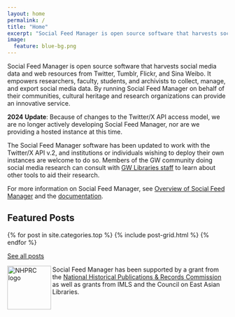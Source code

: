```yaml
---
layout: home 
permalink: /
title: "Home"
excerpt: "Social Feed Manager is open source software that harvests social media data and related content from Twitter, Tumblr, Flickr, and Sina Weibo."
image:
  feature: blue-bg.png
---
```

<div class="tiles">
  <div class="tile"><p>Social Feed Manager is open source software that harvests social media data and web resources from Twitter, Tumblr, Flickr, and Sina Weibo. 
  It empowers researchers, faculty, students, and archivists to collect, manage, and export social media data. By running Social Feed Manager on behalf of their communities, 
  cultural heritage and research organizations can provide an innovative service. </p>
  <p><strong>2024 Update</strong>: Because of changes to the Twitter/X API access model, we are no longer actively developing Social Feed Manager, nor are we providing a hosted instance at this time.</p> 
    <p>The Social Feed Manager software has been updated to work with the Twitter/X API v.2, and institutions or individuals wishing to deploy their own instances are welcome to do so. Members of the GW community doing social media research can consult with <a href="https://library.gwu.edu/collecting-social-media-data">GW Libraries staff</a> to learn about other tools to aid their research.</p>
  <p>For more information on Social Feed Manager, see <a href="{{ site.github.url }}/about/overview">Overview of Social Feed Manager</a> and the <a href="https://sfm.readthedocs.org">documentation</a>.</p> 
  </div>
  
  <div class="tile"><h2>Featured Posts</h2></div>
      {% for post in site.categories.top %}
    	  {% include post-grid.html %}
      {% endfor %}
  <div class="tile"><p><a href="{{ site.github.url }}/blog">See all posts</a></p></div> 
  <div class="tile"><p><img src="{{ site.github.url }}/images/nhprc-logo.png" width="100" alt="NHPRC logo" align="left" style="border:0">Social Feed Manager has been supported by a grant from the
  <a href="http://www.archives.gov/nhprc/">National Historical Publications & Records Commission</a> as well as grants from IMLS and the Council on East Asian Libraries.</p>
  </div>
</div><!-- /.tiles -->
